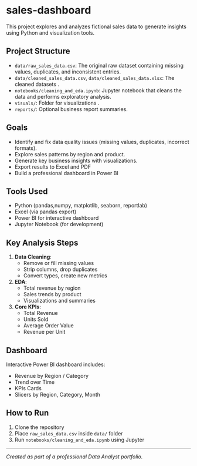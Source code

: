 # sales-dashboard

This project explores and analyzes fictional sales data to generate insights using Python and visualization tools.

## Project Structure

- `data/raw_sales_data.csv`: The original raw dataset containing missing values, duplicates, and inconsistent entries.
- `data/cleaned_sales_data.csv`, `data/cleaned_sales_data.xlsx`: The cleaned datasets .
- `notebooks/cleaning_and_eda.ipynb`: Jupyter notebook that cleans the data and performs exploratory analysis.
- `visuals/`: Folder for visualizations .
- `reports/`: Optional business report summaries.

## Goals

- Identify and fix data quality issues (missing values, duplicates, incorrect formats).
- Explore sales patterns by region and product.
- Generate key business insights with visualizations.
- Export results to Excel and PDF
- Build a professional dashboard in Power BI


## Tools Used

- Python (pandas,numpy, matplotlib, seaborn, reportlab)
- Excel (via pandas export)
- Power BI for interactive dashboard
- Jupyter Notebook (for development)


## Key Analysis Steps

1. **Data Cleaning**:
    - Remove or fill missing values
    - Strip columns, drop duplicates
    - Convert types, create new metrics
2. **EDA**:
    - Total revenue by region
    - Sales trends by product
    - Visualizations and summaries
3. **Core KPIs**:
    - Total Revenue
    - Units Sold
    - Average Order Value
    - Revenue per Unit

##  Dashboard
Interactive Power BI dashboard includes:
- Revenue by Region / Category
- Trend over Time
- KPIs Cards
- Slicers by Region, Category, Month

## How to Run

1. Clone the repository
2. Place `raw_sales_data.csv` inside `data/` folder
3. Run `notebooks/cleaning_and_eda.ipynb` using Jupyter

---

*Created as part of a professional Data Analyst portfolio.*


